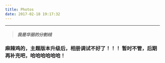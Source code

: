 ```yaml
---
title: Photos
date: 2017-02-18 19:17:32
---
```



---
> ##### 我是华丽的分割线

### 麻辣鸡的，主题版本升级后，相册调试不好了！！！ 暂时不管，后期再补充吧，哈哈哈哈哈哈！